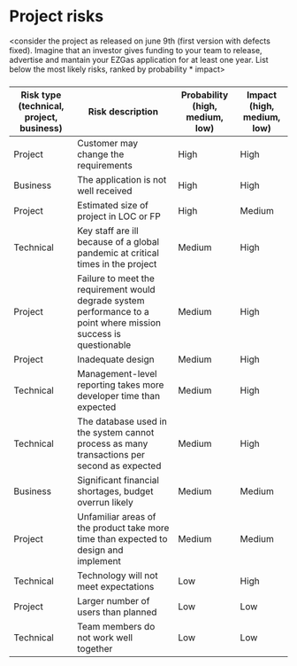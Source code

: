# Project risks

<consider the project as released on june 9th (first version with defects fixed).
Imagine that an investor gives funding to your team to release, advertise and mantain 
your  EZGas application for at least one year. 
List below the most likely risks, ranked by probability * impact>

###

|  Risk type (technical, project, business) | Risk description | Probability (high, medium, low) | Impact (high, medium, low)|
| ------ | ------ | ---------- | --------------- | 
| Project | Customer may change the requirements | High | High |
| Business | The application is not well received | High | High |
| Project | Estimated size of project in LOC or FP | High | Medium 
| Technical | Key staff are ill because of a global pandemic at critical times in the project | Medium | High |
| Project | Failure to meet the requirement would degrade system performance to a point where mission success is questionable | Medium | High |
| Project | Inadequate design |Medium | High |
| Technical | Management-level reporting takes more developer time than expected | Medium | High |
| Technical | The database used in the system cannot process as many transactions per second as expected | Medium | High |
| Business | Significant financial shortages, budget overrun likely | Medium | Medium |
| Project | Unfamiliar areas of the product take more time than expected to design and implement | Medium | Medium |
| Technical | Technology will not meet expectations | Low | High |
| Project | Larger number of users than planned | Low | Low |
| Technical | Team members do not work well together | Low | Low |

